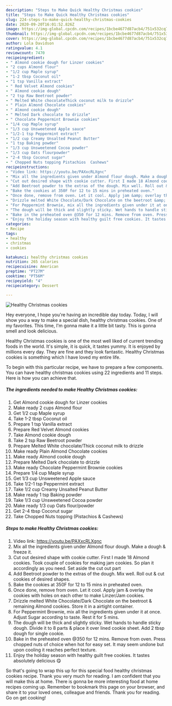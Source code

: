 ```yaml
---
description: "Steps to Make Quick Healthy Christmas cookies"
title: "Steps to Make Quick Healthy Christmas cookies"
slug: 224-steps-to-make-quick-healthy-christmas-cookies
date: 2020-09-20T16:01:52.826Z
image: https://img-global.cpcdn.com/recipes/1bcbe4677d87acb4/751x532cq70/healthy-christmas-cookies-recipe-main-photo.jpg
thumbnail: https://img-global.cpcdn.com/recipes/1bcbe4677d87acb4/751x532cq70/healthy-christmas-cookies-recipe-main-photo.jpg
cover: https://img-global.cpcdn.com/recipes/1bcbe4677d87acb4/751x532cq70/healthy-christmas-cookies-recipe-main-photo.jpg
author: Lola Davidson
ratingvalue: 4.1
reviewcount: 7470
recipeingredient:
- " Almond cookie dough for Linzer cookies"
- "2 cups Almond flour"
- "1/2 cup Maple syrup"
- "1-2 tbsp Coconut oil"
- "1 tsp Vanilla extract"
- " Red Velvet Almond cookies"
- " Almond cookie dough"
- "2 tsp Raw Beetroot powder"
- " Melted White chocolateThick coconut milk to drizzle"
- " Plain Almond Chocolate cookies"
- " Almond cookie dough"
- " Melted Dark chocolate to drizzle"
- " Chocolate Peppermint Brownie cookies"
- "1/4 cup Maple syrup"
- "1/3 cup Unsweetened Apple sauce"
- "1/2-1 tsp Peppermint extract"
- "1/2 cup Creamy Unsalted Peanut Butter"
- "1 tsp Baking powder"
- "1/3 cup Unsweetened Cocoa powder"
- "1/3 cup Oats flourpowder"
- "2-4 tbsp Coconut sugar"
- " Chopped Nuts topping Pistachios  Cashews"
recipeinstructions:
- "Video link: https://youtu.be/PAXxcRLXgnc"
- "Mix all the ingredients given under Almond flour dough. Make a dough &amp; freeze it."
- "Cut out desired shape with cookie cutter. First I made 18 Almond cookies. Took couple of cookies for making jam cookies. So plan it accordingly as you need. Set aside the cut out part"
- "Add Beetroot powder to the extras of the dough. Mix well. Roll out &amp; cut cookies of desired shapes."
- "Bake the cookies at 350F for 12 to 15 mins in preheated oven."
- "Once done, remove from oven. Let it cool. Apply jam &amp; overlay the cookies with holes on each other to make Linzer/Jam cookies."
- "Drizzle melted White Chocolate/Dark Chocolate on the beetroot &amp; remaining Almond cookies. Store it in a airtight container."
- "For Peppermint Brownie, mix all the ingredients given under it at once. Adjust Sugar according to taste. Rest it for 5 mins."
- "The dough will be thick and slightly sticky. Wet hands to handle sticky dough. Divide it to 8 parts &amp; place it over lined cookie sheet. Add 2 tbsp dough for single cookie."
- "Bake in the preheated oven @350 for 12 mins. Remove from oven. Press chopped nuts of choice when hot for easy set. It may seem undone but upon cooling it reaches perfect texture."
- "Enjoy the holiday season with healthy guilt free cookies. It tastes absolutely delicious 😋"
categories:
- Recipe
tags:
- healthy
- christmas
- cookies

katakunci: healthy christmas cookies 
nutrition: 265 calories
recipecuisine: American
preptime: "PT27M"
cooktime: "PT56M"
recipeyield: "4"
recipecategory: Dessert

---
```



![Healthy Christmas cookies](https://img-global.cpcdn.com/recipes/1bcbe4677d87acb4/751x532cq70/healthy-christmas-cookies-recipe-main-photo.jpg)

Hey everyone, I hope you're having an incredible day today. Today, I will show you a way to make a special dish, healthy christmas cookies. One of my favorites. This time, I'm gonna make it a little bit tasty. This is gonna smell and look delicious.



Healthy Christmas cookies is one of the most well liked of current trending foods in the world. It's simple, it is quick, it tastes yummy. It is enjoyed by millions every day. They are fine and they look fantastic. Healthy Christmas cookies is something which I have loved my entire life.


To begin with this particular recipe, we have to prepare a few components. You can have healthy christmas cookies using 22 ingredients and 11 steps. Here is how you can achieve that.

<!--inarticleads1-->

##### The ingredients needed to make Healthy Christmas cookies:

1. Get  Almond cookie dough for Linzer cookies
1. Make ready 2 cups Almond flour
1. Get 1/2 cup Maple syrup
1. Take 1-2 tbsp Coconut oil
1. Prepare 1 tsp Vanilla extract
1. Prepare  Red Velvet Almond cookies
1. Take  Almond cookie dough
1. Take 2 tsp Raw Beetroot powder
1. Prepare  Melted White chocolate/Thick coconut milk to drizzle
1. Make ready  Plain Almond Chocolate cookies
1. Make ready  Almond cookie dough
1. Prepare  Melted Dark chocolate to drizzle
1. Make ready  Chocolate Peppermint Brownie cookies
1. Prepare 1/4 cup Maple syrup
1. Get 1/3 cup Unsweetened Apple sauce
1. Take 1/2-1 tsp Peppermint extract
1. Take 1/2 cup Creamy Unsalted Peanut Butter
1. Make ready 1 tsp Baking powder
1. Take 1/3 cup Unsweetened Cocoa powder
1. Make ready 1/3 cup Oats flour/powder
1. Get 2-4 tbsp Coconut sugar
1. Take  Chopped Nuts topping (Pistachios &amp; Cashews)




<!--inarticleads2-->

##### Steps to make Healthy Christmas cookies:

1. Video link: https://youtu.be/PAXxcRLXgnc
1. Mix all the ingredients given under Almond flour dough. Make a dough &amp; freeze it.
1. Cut out desired shape with cookie cutter. First I made 18 Almond cookies. Took couple of cookies for making jam cookies. So plan it accordingly as you need. Set aside the cut out part
1. Add Beetroot powder to the extras of the dough. Mix well. Roll out &amp; cut cookies of desired shapes.
1. Bake the cookies at 350F for 12 to 15 mins in preheated oven.
1. Once done, remove from oven. Let it cool. Apply jam &amp; overlay the cookies with holes on each other to make Linzer/Jam cookies.
1. Drizzle melted White Chocolate/Dark Chocolate on the beetroot &amp; remaining Almond cookies. Store it in a airtight container.
1. For Peppermint Brownie, mix all the ingredients given under it at once. Adjust Sugar according to taste. Rest it for 5 mins.
1. The dough will be thick and slightly sticky. Wet hands to handle sticky dough. Divide it to 8 parts &amp; place it over lined cookie sheet. Add 2 tbsp dough for single cookie.
1. Bake in the preheated oven @350 for 12 mins. Remove from oven. Press chopped nuts of choice when hot for easy set. It may seem undone but upon cooling it reaches perfect texture.
1. Enjoy the holiday season with healthy guilt free cookies. It tastes absolutely delicious 😋




So that's going to wrap this up for this special food healthy christmas cookies recipe. Thank you very much for reading. I am confident that you will make this at home. There is gonna be more interesting food at home recipes coming up. Remember to bookmark this page on your browser, and share it to your loved ones, colleague and friends. Thank you for reading. Go on get cooking!
